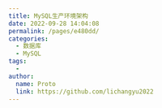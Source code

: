 ```yaml
---
title: MySQL生产环境架构
date: 2022-09-28 14:04:08
permalink: /pages/e480dd/
categories:
  - 数据库
  - MySQL
tags:
  - 
author: 
  name: Proto
  link: https://github.com/lichangyu2022
---
```

